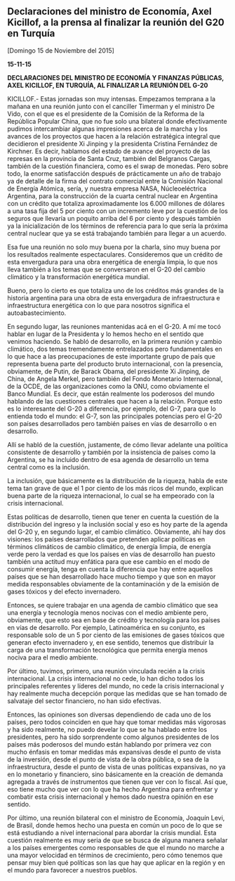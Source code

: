 Declaraciones del ministro de Economía, Axel Kicillof, a la prensa al finalizar la reunión del G20 en Turquía
-------------------------------------------------------------------------------------------------------------

[Domingo 15 de Noviembre del 2015]

**15-11-15**

**DECLARACIONES DEL MINISTRO DE ECONOMÍA Y FINANZAS PÚBLICAS, AXEL
KICILLOF, EN TURQUÍA, AL FINALIZAR LA REUNIÓN DEL G-20**

KICILLOF.- Estas jornadas son muy intensas. Empezamos temprana a la
mañana en una reunión junto con el canciller Timerman y el ministro De
Vido, con el que es el presidente de la Comisión de la Reforma de la
República Popular China, que no fue solo una bilateral donde
efectivamente pudimos intercambiar algunas impresiones acerca de la
marcha y los avances de los proyectos que hacen a la relación
estratégica integral que decidieron el presidente Xi Jinping y la
presidenta Cristina Fernández de Kirchner. Es decir, hablamos del estado
de avance del proyecto de las represas en la provincia de Santa Cruz,
también del Belgranos Cargas, también de la cuestión financiera, como es
el swap de monedas. Pero sobre todo, la enorme satisfacción después de
prácticamente un año de trabajo ya de detalle de la firma del contrato
comercial entre la Comisión Nacional de Energía Atómica, sería, y
nuestra empresa NASA, Núcleoeléctrica Argentina, para la construcción de
la cuarta central nuclear en Argentina con un crédito que totaliza
aproximadamente los 6.000 millones de dólares a una tasa fija del 5 por
ciento con un incremento leve por la cuestión de los seguros que
llevaría un poquito arriba del 6 por ciento y después también ya la
inicialización de los términos de referencia para lo que sería la
próxima central nuclear que ya se está trabajando también para llegar a
un acuerdo.

Esa fue una reunión no solo muy buena por la charla, sino muy buena por
los resultados realmente espectaculares. Consideremos que un crédito de
esta envergadura para una obra energética de energía limpia, lo que nos
lleva también a los temas que se conversaron en el G-20 del cambio
climático y la transformación energética mundial.

Bueno, pero lo cierto es que totaliza uno de los créditos más grandes de
la historia argentina para una obra de esta envergadura de
infraestructura e infraestructura energética con lo que para nosotros
significa el autoabastecimiento.

En segundo lugar, las reuniones mantenidas acá en el G-20. A mí me tocó
hablar en lugar de la Presidenta y lo hemos hecho en el sentido que
venimos haciendo. Se habló de desarrollo, en la primera reunión y cambio
climático, dos temas tremendamente entrelazados pero fundamentales en lo
que hace a las preocupaciones de este importante grupo de país que
representa buena parte del producto bruto internacional, con la
presencia, obviamente, de Putin, de Barack Obama, del presidente Xi
Jinping, de China, de Angela Merkel, pero también del Fondo Monetario
Internacional, de la OCDE, de las organizaciones como la ONU, como
obviamente el Banco Mundial. Es decir, que están realmente los poderosos
del mundo hablando de las cuestiones centrales que hacen a la relación.
Porque esto es lo interesante del G-20 a diferencia, por ejemplo, del
G-7, para que lo entienda todo el mundo: el G-7, son las principales
potencias pero el G-20 son países desarrollados pero también países en
vías de desarrollo o en desarrollo.

Allí se habló de la cuestión, justamente, de cómo llevar adelante una
política consistente de desarrollo y también por la insistencia de
países como la Argentina, se ha incluido dentro de esa agenda de
desarrollo un tema central como es la inclusión.

La inclusión, que básicamente es la distribución de la riqueza, habla de
este tema tan grave de que el 1 por ciento de los más ricos del mundo,
explican buena parte de la riqueza internacional, lo cual se ha
empeorado con la crisis internacional.

Estas políticas de desarrollo, tienen que tener en cuenta la cuestión de
la distribución del ingreso y la inclusión social y eso es hoy parte de
la agenda del G-20 y, en segundo lugar, el cambio climático. Obviamente,
ahí hay dos visiones: los países desarrollados que pretenden aplicar
políticas en términos climáticos de cambio climático, de energía limpia,
de energía verde pero la verdad es que los países en vías de desarrollo
han puesto también una actitud muy enfática para que ese cambio en el
modo de consumir energía, tenga en cuenta la diferencia que hay entre
aquellos países que se han desarrollado hace mucho tiempo y que son en
mayor medida responsables obviamente de la contaminación y de la emisión
de gases tóxicos y del efecto invernadero.

Entonces, se quiere trabajar en una agenda de cambio climático que sea
una energía y tecnología menos nocivas con el medio ambiente pero,
obviamente, que esto sea en base de crédito y tecnología para los países
en vías de desarrollo. Por ejemplo, Latinoamérica en su conjunto, es
responsable solo de un 5 por ciento de las emisiones de gases tóxicos
que generan efecto invernadero y, en ese sentido, tenemos que distribuir
la carga de una transformación tecnológica que permita energía menos
nociva para el medio ambiente.

Por último, tuvimos, primero, una reunión vinculada recién a la crisis
internacional. La crisis internacional no cede, lo han dicho todos los
principales referentes y líderes del mundo, no cede la crisis
internacional y hay realmente mucha decepción porque las medidas que se
han tomado de salvataje del sector financiero, no han sido efectivas.

Entonces, las opiniones son diversas dependiendo de cada uno de los
países, pero todos coinciden en que hay que tomar medidas más vigorosas
y ha sido realmente, no puedo develar lo que se ha hablado entre los
presidentes, pero ha sido sorprendente como algunos presidentes de los
países más poderosos del mundo están hablando por primera vez con mucho
énfasis en tomar medidas más expansivas desde el punto de vista de la
inversión, desde el punto de vista de la obra pública, o sea de la
infraestructura, desde el punto de vista de unas políticas expansivas,
no ya en lo monetario y financiero, sino básicamente en la creación de
demanda agregada a través de instrumentos que tienen que ver con lo
fiscal. Así que, eso tiene mucho que ver con lo que ha hecho Argentina
para enfrentar y combatir esta crisis internacional y hemos dado nuestra
opinión en ese sentido.

Por último, una reunión bilateral con el ministro de Economía, Joaquín
Levi, de Brasil, donde hemos hecho una puesta en común un poco de lo que
se está estudiando a nivel internacional para abordar la crisis mundial.
Esta cuestión realmente es muy seria de que se busca de alguna manera
señalar a los países emergentes como responsables de que el mundo no
marche a una mayor velocidad en términos de crecimiento, pero cómo
tenemos que pensar muy bien qué políticas son las que hay que aplicar en
la región y en el mundo para favorecer a nuestros pueblos.
